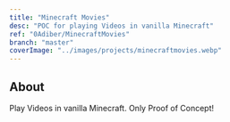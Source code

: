 ```yaml
---
title: "Minecraft Movies"
desc: "POC for playing Videos in vanilla Minecraft"
ref: "0Adiber/MinecraftMovies"
branch: "master"
coverImage: "../images/projects/minecraftmovies.webp"
---
```

## About

Play Videos in vanilla Minecraft. Only Proof of Concept!
